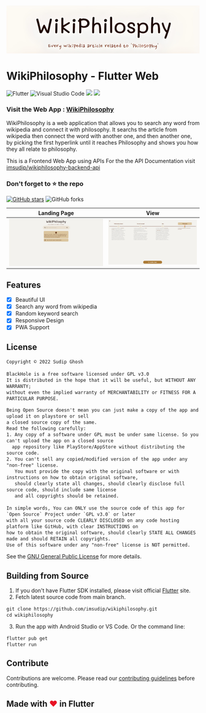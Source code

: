 ![wikiphilosophy](https://raw.githubusercontent.com/imsudip/wikiphilosophy/main/extra/banner.jpg)

# WikiPhilosophy - Flutter Web

![Flutter](https://img.shields.io/badge/Flutter-%2302569B.svg?style=for-the-badge&logo=Flutter&logoColor=white)
![Visual Studio Code](https://img.shields.io/badge/Visual%20Studio%20Code-0078d7.svg?style=for-the-badge&logo=visual-studio-code&logoColor=white)
![](https://img.shields.io/badge/Flutter_Version-3.3.6-9558B2.svg?style=for-the-badge&logo=Flutter)
![](https://img.shields.io/badge/Dart_Version-2.18.2-Blue.svg?style=for-the-badge&logo=Dart)

### Visit the Web App : [WikiPhilosophy](https://imsudip.github.io/wikiphilosophy/)

WikiPhilosophy is a web application that allows you to search any word from wikipedia and connect it with philosophy. It searchs the article from wikipedia then connect the word with another one, and then another one, by picking the first hyperlink until it reaches Philosophy and shows you how they all relate to philosophy.

This is a Frontend Web App using APIs
For the the API Documentation visit [imsudip/wikiphilosophy-backend-api](https://github.com/imsudip/wikiphilosophy-backend-api)

### Don't forget to :star: the repo

[![GitHub stars](https://img.shields.io/github/stars/imsudip/wikiphilosophy.svg?style=for-the-badge&label=Star)](https://github.com//imsudip/wikiphilosophy) ![GitHub forks](https://img.shields.io/github/forks/imsudip/wikiphilosophy.svg?style=for-the-badge&label=Forks)

| Landing Page                                                                                     | View                                                                                             |
| ------------------------------------------------------------------------------------------------ | ------------------------------------------------------------------------------------------------ |
| <img width =700 src="https://raw.githubusercontent.com/imsudip/wikiphilosophy/main/test/w1.png"> | <img width =700 src="https://raw.githubusercontent.com/imsudip/wikiphilosophy/main/test/w2.png"> |

## Features

- [x] Beautiful UI
- [x] Search any word from wikipedia
- [x] Random keyword search
- [x] Responsive Design
- [x] PWA Support

## License

```
Copyright © 2022 Sudip Ghosh

BlackHole is a free software licensed under GPL v3.0
It is distributed in the hope that it will be useful, but WITHOUT ANY WARRANTY;
without even the implied warranty of MERCHANTABILITY or FITNESS FOR A PARTICULAR PURPOSE.
```

```
Being Open Source doesn't mean you can just make a copy of the app and upload it on playstore or sell
a closed source copy of the same.
Read the following carefully:
1. Any copy of a software under GPL must be under same license. So you can't upload the app on a closed source
  app repository like PlayStore/AppStore without distributing the source code.
2. You can't sell any copied/modified version of the app under any "non-free" license.
   You must provide the copy with the original software or with instructions on how to obtain original software,
   should clearly state all changes, should clearly disclose full source code, should include same license
   and all copyrights should be retained.

In simple words, You can ONLY use the source code of this app for `Open Source` Project under `GPL v3.0` or later
with all your source code CLEARLY DISCLOSED on any code hosting platform like GitHub, with clear INSTRUCTIONS on
how to obtain the original software, should clearly STATE ALL CHANGES made and should RETAIN all copyrights.
Use of this software under any "non-free" license is NOT permitted.
```

See the [GNU General Public License](https://github.com/imsudip/wikiphilosophy/blob/main/LICENSE) for more details.

## Building from Source

1. If you don't have Flutter SDK installed, please visit official [Flutter](https://flutter.dev/) site.
2. Fetch latest source code from main branch.

```
git clone https://github.com/imsudip/wikiphilosophy.git
cd wikiphilosophy
```

3. Run the app with Android Studio or VS Code. Or the command line:

```
flutter pub get
flutter run
```

## Contribute

Contributions are welcome. Please read our [contributing guidelines](https://github.com/imsudip/wikiphilosophy/blob/main/CONTRIBUTING.md) before contributing.

## Made with <span style="color: #E81224;">&hearts;</span> in Flutter
